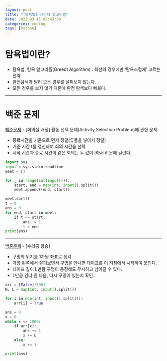 ```yaml
---
layout: post
title: "[탐욕법]-그리디 알고리즘"
date: 2023-03-11 08:43:59
categories: coding
tags: [Python]
---
```


# 탐욕법이란?
- 탐욕법, 탐욕 알고리즘(Greedt Algorithm) : 최선의 경우에만 ‘탐욕스럽게’ 고르는 전략
- 완전탐색과 달리 모든 경우를 살펴보지 않는다.
- 모든 경우를 보지 않기 때문에 완전 탐색보다 빠르다.

---

# 백준 문제

[백준문제](https://www.acmicpc.net/problem/1931) - [회의실 배정] 활동 선택 문제(Activity Selection Problem)에 관한 문제

- 종료시간을 기준으로 먼저 정렬(튜플을 넣어서 정렬)
- 기준 시간 t를 갱신하여 회의 시간을 선택
- 시작 시간과 종료 시간이 같은 회의는 두 값이 t라서 if 문에 걸린다.

```python
import sys
input = sys.stdin.readline
meet = []

for _ in range(int(input())):
    start, end = map(int, input().split())
    meet.append((end, start))

meet.sort()
t = 0
ans = 0
for end, start in meet:
    if t <= start:
        ans += 1
        t = end
print(ans)
```

---

[백준문제](https://www.acmicpc.net/problem/1449) - [수리공 항승]

- 구멍의 위치를 1차원 좌표로 생각
- 가장 왼쪽에서 살펴보면서 구멍을 만나면 테이프를 이 지점에서 시작하여 붙인다.
- 테이프 길이 L만큼 구멍이 등장해도 무시하고 넘어갈 수 있다.
- L만큼 건너 뛴 다음, 다시 구멍이 있는지 확인.

```python
arr = [False]*1001
N, L = map(int, input().split())

for i in map(int, input().split()):
    arr[i] = True

ans = 0
x = 0
while x <= 1000:
    if arr[x]:
        ans += 1
        x += L
    else:
        x += 1

print(ans)
```